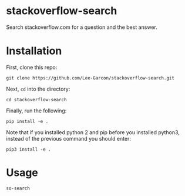 # stackoverflow-search
Search stackoverflow.com for a question and the best answer.

# Installation

First, clone this repo:

    git clone https://github.com/Lee-Garcon/stackoverflow-search.git
    
Next, `cd` into the directory:

    cd stackoverflow-search
    
Finally, run the following:

    pip install -e .
    
Note that if you installed python 2 and pip before you installed python3, instead of the previous command you should enter:

    pip3 install -e .
    
# Usage

    so-search

